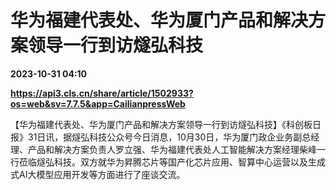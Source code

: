 # 华为福建代表处、华为厦门产品和解决方案领导一行到访燧弘科技

**2023-10-31 04:10**

**https://api3.cls.cn/share/article/1502933?os=web&sv=7.7.5&app=CailianpressWeb**

【华为福建代表处、华为厦门产品和解决方案领导一行到访燧弘科技】《科创板日报》31日讯，据燧弘科技公众号今日消息，10月30日，华为厦门政企业务副总经理、产品和解决方案负责人罗立强、华为福建代表处人工智能解决方案经理柴峰一行莅临燧弘科技。双方就华为昇腾芯片等国产化芯片应用、智算中心运营以及生成式AI大模型应用开发等方面进行了座谈交流。